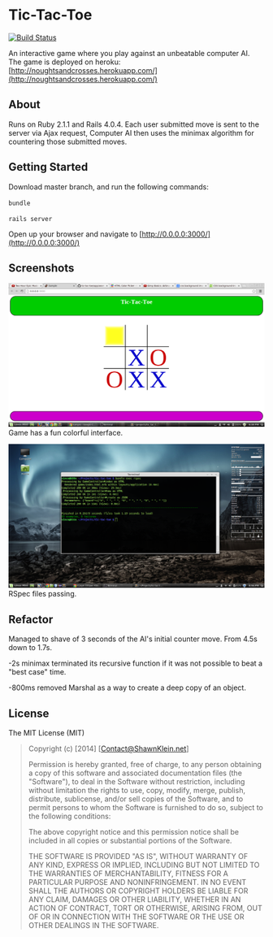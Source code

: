 # Tic-Tac-Toe

[![Build Status](https://travis-ci.org/Carpk/tic-tac-toe.svg?branch=master)](https://travis-ci.org/Carpk/tic-tac-toe)

An interactive game where you play against an unbeatable computer AI. The game is deployed on heroku: [http://noughtsandcrosses.herokuapp.com/](http://noughtsandcrosses.herokuapp.com/)

## About

Runs on Ruby 2.1.1 and Rails 4.0.4. Each user submitted move is sent to the server via Ajax request, Computer AI then uses the minimax algorithm for countering those submitted moves.

## Getting Started

Download master branch, and run the following commands:

`bundle`

`rails server`

Open up your browser and navigate to [http://0.0.0.0:3000/](http://0.0.0.0:3000/)

## Screenshots

![game shown as colorful app](https://raw.githubusercontent.com/Carpk/tic-tac-toe/master/app/assets/images/Screenshot%20from%202014-04-20%2018:38:09.png)
Game has a fun colorful interface.

![rspec files passing](https://raw.githubusercontent.com/Carpk/tic-tac-toe/master/app/assets/images/Screenshot%20from%202015-04-12%2020:56:38.png)
RSpec files passing.

## Refactor

Managed to shave of 3 seconds of the AI's initial counter move. From 4.5s down to 1.7s.

-2s  minimax terminated its recursive function if it was not possible to beat a "best case" time.

-800ms removed Marshal as a way to create a deep copy of an object.

## License

The MIT License (MIT)

>Copyright (c) [2014] [Contact@ShawnKlein.net]
>
>Permission is hereby granted, free of charge, to any person obtaining a copy
>of this software and associated documentation files (the "Software"), to deal
>in the Software without restriction, including without limitation the rights
>to use, copy, modify, merge, publish, distribute, sublicense, and/or sell
>copies of the Software, and to permit persons to whom the Software is
>furnished to do so, subject to the following conditions:
>
>The above copyright notice and this permission notice shall be included in all
>copies or substantial portions of the Software.
>
>THE SOFTWARE IS PROVIDED "AS IS", WITHOUT WARRANTY OF ANY KIND, EXPRESS OR
>IMPLIED, INCLUDING BUT NOT LIMITED TO THE WARRANTIES OF MERCHANTABILITY,
>FITNESS FOR A PARTICULAR PURPOSE AND NONINFRINGEMENT. IN NO EVENT SHALL THE
>AUTHORS OR COPYRIGHT HOLDERS BE LIABLE FOR ANY CLAIM, DAMAGES OR OTHER
>LIABILITY, WHETHER IN AN ACTION OF CONTRACT, TORT OR OTHERWISE, ARISING FROM,
>OUT OF OR IN CONNECTION WITH THE SOFTWARE OR THE USE OR OTHER DEALINGS IN THE
>SOFTWARE.
